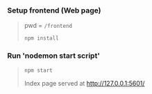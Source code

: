### Setup frontend (Web page)
> pwd = `/frontend`
> 
> `npm install`

### Run 'nodemon start script'
> `npm start` 
>
> Index page served at http://127.0.0.1:5601/
